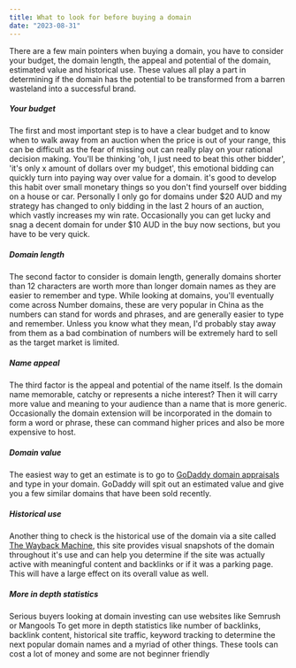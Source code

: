 ```yaml
---
title: What to look for before buying a domain
date: "2023-08-31"
---
```


There are a few main pointers when buying a domain, you have to consider your budget, the domain length, the appeal and potential of the domain, estimated value and historical use. These values all play a part in determining if the domain has the potential to be transformed from a barren wasteland into a successful brand.

##### Your budget

The first and most important step is to have a clear budget and to know when to walk away from an auction when the price is out of your range, this can be difficult as the fear of missing out can really play on your rational decision making. You'll be thinking 'oh, I just need to beat this other bidder', 'it's only x amount of dollars over my budget', this emotional bidding can quickly turn into paying way over value for a domain. it's good to develop this habit over small monetary things so you don't find yourself over bidding on a house or car. Personally I only go for domains under $20 AUD and my strategy has changed to only bidding in the last 2 hours of an auction, which vastly increases my win rate. Occasionally you can get lucky and snag a decent domain for under $10 AUD in the buy now sections, but you have to be very quick.

##### Domain length

The second factor to consider is domain length, generally domains shorter than 12 characters are worth more than longer domain names as they are easier to remember and type. While looking at domains, you'll eventually come across Number domains, these are very popular in China as the numbers can stand for words and phrases, and are generally easier to type and remember. Unless you know what they mean, I'd probably stay away from them as a bad combination of numbers will be extremely hard to sell as the target market is limited.

##### Name appeal

The third factor is the appeal and potential of the name itself. Is the domain name memorable, catchy or represents a niche interest? Then it will carry more value and meaning to your audience than a name that is more generic. Occasionally the domain extension will be incorporated in the domain to form a word or phrase, these can command higher prices and also be more expensive to host.

##### Domain value

The easiest way to get an estimate is to go to [GoDaddy domain appraisals](https://au.godaddy.com/domain-value-appraisal/appraisal/) and type in your domain. GoDaddy will spit out an estimated value and give you a few similar domains that have been sold recently.

##### Historical use

Another thing to check is the historical use of the domain via a site called [The Wayback Machine](https://web.archive.org/), this site provides visual snapshots of the domain throughout it's use and can help you determine if the site was actually active with meaningful content and backlinks or if it was a parking page. This will have a large effect on its overall value as well.

##### More in depth statistics

Serious buyers looking at domain investing can use websites like Semrush or Mangools To get more in depth statistics like number of backlinks, backlink content, historical site traffic, keyword tracking to determine the next popular domain names and a myriad of other things. These tools can cost a lot of money and some are not beginner friendly
